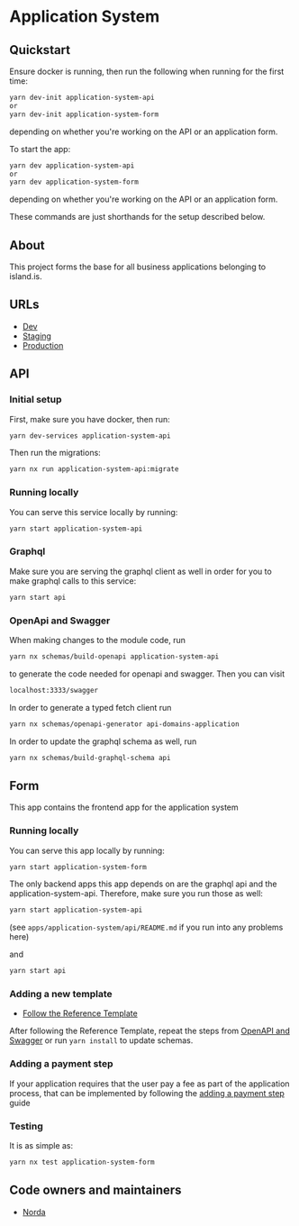 # Application System

## Quickstart

Ensure docker is running, then run the following when running for the first time:

```bash
yarn dev-init application-system-api
or
yarn dev-init application-system-form
```

depending on whether you're working on the API or an application form.

To start the app:

```bash
yarn dev application-system-api
or
yarn dev application-system-form
```

depending on whether you're working on the API or an application form.

These commands are just shorthands for the setup described below.

## About

This project forms the base for all business applications belonging to island.is.

## URLs

- [Dev](https://beta.dev01.devland.is/umsoknir/)
- [Staging](https://beta.staging01.devland.is/umsoknir/)
- [Production](https://island.is/umsoknir/)

## API

### Initial setup

First, make sure you have docker, then run:

```bash
yarn dev-services application-system-api
```

Then run the migrations:

```bash
yarn nx run application-system-api:migrate
```

### Running locally

You can serve this service locally by running:

```bash
yarn start application-system-api
```

### Graphql

Make sure you are serving the graphql client as well in order for you to make graphql calls to this service:

```bash
yarn start api
```

### OpenApi and Swagger

When making changes to the module code, run

```bash
yarn nx schemas/build-openapi application-system-api
```

to generate the code needed for openapi and swagger. Then you can visit

```bash
localhost:3333/swagger
```

In order to generate a typed fetch client run

```bash
yarn nx schemas/openapi-generator api-domains-application
```

In order to update the graphql schema as well, run

```bash
yarn nx schemas/build-graphql-schema api
```

## Form

This app contains the frontend app for the application system

### Running locally

You can serve this app locally by running:

```bash
yarn start application-system-form
```

The only backend apps this app depends on are the graphql api and the application-system-api. Therefore, make sure you run those as well:

```bash
yarn start application-system-api
```

(see `apps/application-system/api/README.md` if you run into any problems here)

and

```bash
yarn start api
```

### Adding a new template

- [Follow the Reference Template](https://github.com/island-is/island.is/tree/main/libs/application/templates/reference-template)

After following the Reference Template, repeat the steps from [OpenAPI and Swagger](https://github.com/island-is/island.is/tree/main/apps/application-system#openapi-and-swagger) or run `yarn install` to update schemas.

### Adding a payment step

If your application requires that the user pay a fee as part of the application process,
that can be implemented by following the
[adding a payment step](../../handbook/misc/application-payment-guide.md) guide

### Testing

It is as simple as:

```bash
yarn nx test application-system-form
```

## Code owners and maintainers

- [Norda](https://github.com/orgs/island-is/teams/norda-applications/members)
